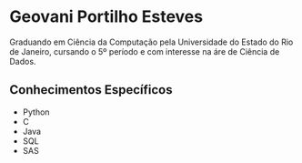 <h1>Geovani Portilho Esteves</h1>

 <p>Graduando em Ciência da Computação pela Universidade do Estado do Rio de Janeiro, cursando o 5º período e com interesse na áre de Ciência de Dados.</p>

<h2>Conhecimentos Específicos</h2>

<ul>
  <li>Python</li>
  <li>C</li>
  <li>Java</li>
  <li>SQL</li>
  <li>SAS</li>
</ul>
